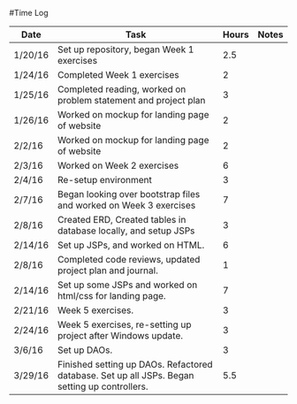 #Time Log

| Date  | Task   | Hours  | Notes   |
|-------|--------|--------|---------|
| 1/20/16 | Set up repository, began Week 1 exercises | 2.5 | |
| 1/24/16 | Completed Week 1 exercises | 2 | |
| 1/25/16 | Completed reading, worked on problem statement and project plan | 3 | |
| 1/26/16 | Worked on mockup for landing page of website | 2 | |
| 2/2/16 | Worked on mockup for landing page of website | 2 | |
| 2/3/16 | Worked on Week 2 exercises| 6 | |
| 2/4/16 | Re-setup environment | 3 | |
| 2/7/16 | Began looking over bootstrap files and worked on Week 3 exercises | 7 | |
| 2/8/16 | Created ERD, Created tables in database locally, and setup JSPs | 3 | |
| 2/14/16 | Set up JSPs, and worked on HTML. | 6 | |
| 2/8/16 | Completed code reviews, updated project plan and journal. | 1 | |
| 2/14/16 | Set up some JSPs and worked on html/css for landing page. | 7 | |
| 2/21/16 | Week 5 exercises. | 3 | |
| 2/24/16 | Week 5 exercises, re-setting up project after Windows update. | 3 | |
| 3/6/16 | Set up DAOs. | 3 | |
| 3/29/16 | Finished setting up DAOs. Refactored database. Set up all JSPs. Began setting up controllers. | 5.5 | |
